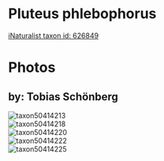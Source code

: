 
Pluteus phlebophorus
====================
  
[iNaturalist taxon id: 626849](https://www.inaturalist.org/taxa/626849)
# Photos

## by: Tobias Schönberg
  
![taxon50414213](https://inaturalist-open-data.s3.amazonaws.com/photos/54506496/medium.jpeg)  
![taxon50414218](https://inaturalist-open-data.s3.amazonaws.com/photos/54506506/medium.jpeg)  
![taxon50414220](https://inaturalist-open-data.s3.amazonaws.com/photos/54506508/medium.jpeg)  
![taxon50414222](https://inaturalist-open-data.s3.amazonaws.com/photos/54506511/medium.jpeg)  
![taxon50414225](https://inaturalist-open-data.s3.amazonaws.com/photos/54506515/medium.jpeg)